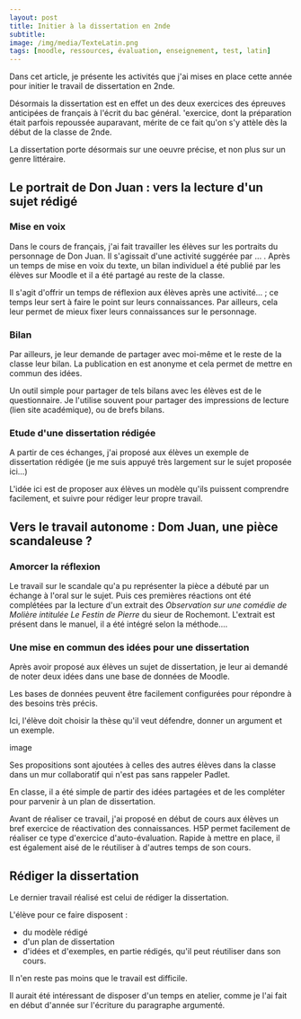 ```yaml
---
layout: post
title: Initier à la dissertation en 2nde
subtitle:
image: /img/media/TexteLatin.png
tags: [moodle, ressources, évaluation, enseignement, test, latin]
---
```


Dans cet article, je présente les activités que j'ai mises en place cette année pour initier le travail de dissertation en 2nde.

Désormais la dissertation est en effet un des deux exercices des épreuves anticipées de français à l'écrit du bac général. 'exercice, dont la préparation était parfois repoussée auparavant, mérite de ce fait qu'on s'y attèle dès la début de la classe de 2nde.

La dissertation porte désormais sur une oeuvre précise, et non plus sur un genre littéraire.

## Le portrait de Don Juan : vers la lecture d'un sujet rédigé

### Mise en voix

Dans le cours de français, j'ai fait travailler les élèves sur les portraits du personnage de Don Juan. Il s'agissait d'une activité suggérée par ... . Après un temps de mise en voix du texte, un bilan individuel a été publié par les élèves sur Moodle et il a été partagé au reste de la classe.

Il s'agit d'offrir un temps de réflexion aux élèves après une activité... ; ce temps leur sert à faire le point sur leurs connaissances. Par ailleurs, cela leur permet de mieux fixer leurs connaissances sur le personnage.

### Bilan

Par ailleurs, je leur demande de partager avec moi-même et le reste de la classe leur bilan. La publication en est anonyme et cela permet de mettre en commun des idées.

Un outil simple pour partager de tels bilans avec les élèves est de le questionnaire. Je l'utilise souvent pour partager des impressions de lecture (lien site académique), ou de brefs bilans.

### Etude d'une dissertation rédigée

A partir de ces échanges, j'ai proposé aux élèves un exemple de dissertation rédigée (je me suis appuyé très largement sur le sujet proposée ici...)

L'idée ici est de proposer aux élèves un modèle qu'ils puissent comprendre facilement, et suivre pour rédiger leur propre travail.

## Vers le travail autonome : Dom Juan, une pièce scandaleuse ?

### Amorcer la réflexion

Le travail sur le scandale qu'a pu représenter la pièce a débuté par un échange à l'oral sur le sujet. Puis ces premières réactions ont été complétées par la lecture d'un extrait des *Observation sur une comédie de Molière intitulée Le Festin de Pierre* du sieur de Rochemont. L'extrait est présent dans le manuel, il a été intégré selon la méthode....

### Une mise en commun des idées pour une dissertation

Après avoir proposé aux élèves un sujet de dissertation, je leur ai demandé de noter deux idées dans une base de données de Moodle.

Les bases de données peuvent être facilement configurées pour répondre à des besoins très précis.

Ici, l'élève doit choisir la thèse qu'il veut défendre, donner un argument et un exemple.

image

Ses propositions sont ajoutées à celles des autres élèves dans la classe dans un mur collaboratif qui n'est pas sans rappeler Padlet.

En classe, il a été simple de partir des idées partagées et de les compléter pour parvenir à un plan de dissertation.

Avant de réaliser ce travail, j'ai proposé en début de cours aux élèves un bref exercice de réactivation des connaissances. H5P permet facilement de réaliser ce type d'exercice d'auto-évaluation. Rapide à mettre en place, il est également aisé de le réutiliser à d'autres temps de son cours.

## Rédiger la dissertation

Le dernier travail réalisé est celui de rédiger la dissertation.

L'élève pour ce faire disposent :
- du modèle rédigé
- d'un plan de dissertation
- d'idées et d'exemples, en partie rédigés, qu'il peut réutiliser dans son cours.


Il n'en reste pas moins que le travail est difficile.

Il aurait été intéressant de disposer d'un temps en atelier, comme je l'ai fait en début d'année sur l'écriture du paragraphe argumenté.
